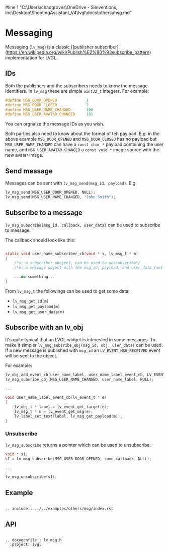 #line 1 "C:\\Users\\chadgroves\\OneDrive - Simventions, Inc\\Desktop\\ShootingAssistant_V4\\lvgl\\docs\\others\\msg.md"
# Messaging

Messaging (`lv_msg`) is a classic []publisher subscriber](https://en.wikipedia.org/wiki/Publish%E2%80%93subscribe_pattern) implementation for LVGL.

## IDs
Both the publishers and the subscribers needs to know the message identifiers.
In `lv_msg` these are simple `uint32_t` integers. For example:
```c
#define MSG_DOOR_OPENED             1
#define MSG_DOOR_CLOSED             2
#define MSG_USER_NAME_CHANGED       100
#define MSG_USER_AVATAR_CHANGED     101
```

You can orgnaize the message IDs as you wish.

Both parties also need to know about the format of teh payload. E.g. in the above example
`MSG_DOOR_OPENED` and `MSG_DOOR_CLOSED` has no payload but `MSG_USER_NAME_CHANGED` can have a `const char *` payload containing the user name, and `MSG_USER_AVATAR_CHANGED` a `const void *` image source with the new avatar image.


## Send message

Messages can be sent with `lv_msg_send(msg_id, payload)`. E.g.
```c
lv_msg_send(MSG_USER_DOOR_OPENED, NULL);
lv_msg_send(MSG_USER_NAME_CHANGED, "John Smith");
```

## Subscribe to a message

`lv_msg_subscribe(msg_id, callback, user_data)` can be used to subscribe to message.

The callback should look like this:
```c

static void user_name_subscriber_cb(void * s, lv_msg_t * m)
{
    /*s: a subscriber obeject, can be used to unscubscribe*/
    /*m: a message object with the msg_id, payload, and user_data (set durung subscription)*/

    ...do something...
}
```

From `lv_msg_t` the followings can be used to get some data:
- `lv_msg_get_id(m)`
- `lv_msg_get_payload(m)`
- `lv_msg_get_user_data(m)`

## Subscribe with an lv_obj
It's quite typical that an LVGL widget is interested in some messages.
To make it simpler `lv_msg_subsribe_obj(msg_id, obj, user_data)` can be used.
If a new message is published with `msg_id` an `LV_EVENT_MSG_RECEIVED` event will be sent to the object.

For example:
```c
lv_obj_add_event_cb(user_name_label, user_name_label_event_cb, LV_EVENT_MSG_RECEIVED, NULL);
lv_msg_subsribe_obj(MSG_USER_NAME_CHANGED, user_name_label, NULL);

...

void user_name_label_event_cb(lv_event_t * e)
{
    lv_obj_t * label = lv_event_get_target(e);
    lv_msg_t * m = lv_event_get_msg(e);
    lv_label_set_text(label, lv_msg_get_payload(m));
}

```

### Unsubscribe
`lv_msg_subscribe` returns a pointer which can be used to unsubscribe:
```c
void * s1;
s1 = lv_msg_subscribe(MSG_USER_DOOR_OPENED, some_callback, NULL);

...

lv_msg_unsubscribe(s1);
```

## Example

```eval_rst

.. include:: ../../examples/others/msg/index.rst

```
## API


```eval_rst

.. doxygenfile:: lv_msg.h
  :project: lvgl

```
